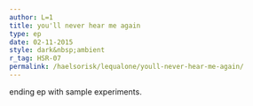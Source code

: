 ```yaml
---
author: L=1
title: you'll never hear me again
type: ep
date: 02-11-2015
style: dark&nbsp;ambient
r_tag: HSR-07
permalink: /haelsorisk/lequalone/youll-never-hear-me-again/
---
```


ending ep with sample experiments.

